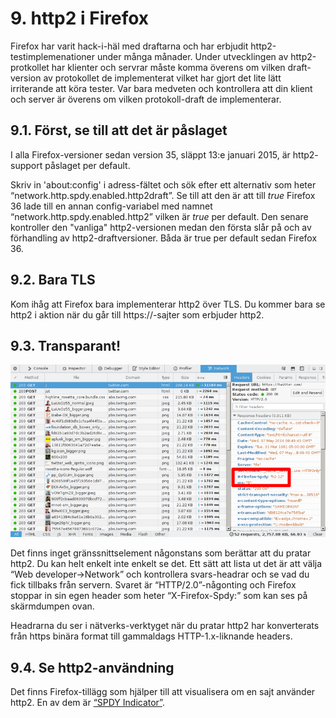 # 9. http2 i Firefox

Firefox har varit hack-i-häl med draftarna och har erbjudit
http2-testimplemenationer under många månader. Under utvecklingen av
http2-protkollet har klienter och servrar måste komma överens om vilken
draft-version av protokollet de implementerat vilket har gjort det lite lätt
irriterande att köra tester. Var bara medveten och kontrollera att din klient
och server är överens om vilken protokoll-draft de implementerar.

## 9.1. Först, se till att det är påslaget

I alla Firefox-versioner sedan version 35, släppt 13:e januari 2015, är http2-
support påslaget per default.

Skriv in 'about:config' i adress-fältet och sök efter ett alternativ som heter
“network.http.spdy.enabled.http2draft”. Se till att den är att till *true*
Firefox 36 lade till en annan config-variabel med namnet
“network.http.spdy.enabled.http2” vilken är *true* per default. Den senare
kontroller den "vanliga" http2-versionen medan den första slår på och av
förhandling av http2-draftversioner. Båda är true per default sedan Firefox 36.

## 9.2. Bara TLS

Kom ihåg att Firefox bara implementerar http2 över TLS. Du kommer bara se
http2 i aktion när du går till https://-sajter som erbjuder http2.

## 9.3. Transparant!

![transparant http2-användning](https://raw.githubusercontent.com/bagder/http2-explained/master/images/firefox-screenshot.png)

Det finns inget gränssnittselement någonstans som berättar att du pratar
http2. Du kan helt enkelt inte enkelt se det. Ett sätt att lista ut det är att
välja “Web developer->Network” och kontrollera svars-headrar och se vad du
fick tillbaks från servern. Svaret är “HTTP/2.0”-någonting och Firefox stoppar
in sin egen header som heter “X-Firefox-Spdy:” som kan ses på skärmdumpen
ovan.

Headrarna du ser i nätverks-verktyget när du pratar http2 har konverterats
från https binära format till gammaldags HTTP-1.x-liknande headers.

## 9.4. Se http2-användning

Det finns Firefox-tillägg som hjälper till att visualisera om en sajt använder http2. En av dem är [“SPDY Indicator”](https://addons.mozilla.org/en-US/firefox/addon/spdy-indicator/).
